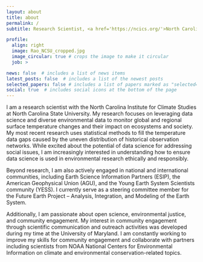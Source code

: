 ```yaml
---
layout: about
title: about
permalink: /
subtitle: Research Scientist, <a href='https://ncics.org/'>North Carolina Institute for Climate Studies</a>. 

profile:
  align: right
  image: Rao_NCSU_cropped.jpg
  image_circular: true # crops the image to make it circular
  job: >

news: false  # includes a list of news items
latest_posts: false  # includes a list of the newest posts
selected_papers: false # includes a list of papers marked as "selected={true}"
social: true  # includes social icons at the bottom of the page
---
```


I am a research scientist with the North Carolina Institute for Climate Studies at North Carolina State University. 
My research focuses on leveraging data science and diverse environmental data to monitor global and regional surface 
temperature changes and their impact on ecosystems and society. My most recent research uses statistical 
methods to fill the temperature data gaps caused by the uneven distribution of historical observation networks. 
While excited about the potential of data science for addressing social issues, I am increasingly interested in 
understanding how to ensure data science is used in environmental research ethically and responsibly.

Beyond research, I am also actively engaged in national and international communities, including Earth Science Information 
Partners (ESIP), the American Geophysical Union (AGU), and the Young Earth System Scientists community (YESS). I currently 
serve as a steering committee member for the Future Earth Project – Analysis, Integration, and Modeling of the Earth System.

Additionally, I am passionate about open science, environmental justice, and community engagement. My interest in community 
engagement through scientific communication and outreach activities was developed during my time at the University of Maryland. 
I am constantly working to improve my skills for community engagement and collaborate with partners including scientists from 
NOAA National Centers for Environmental Information on climate and environmental conservation-related topics.
